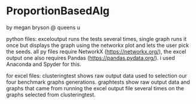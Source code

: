 # ProportionBasedAlg
by megan bryson @ queens u

python files:
exceloutput runs the tests several times, single graph runs it once but displays the graph using the networkx plot and lets the user pick the seeds. 
all py files require NetworkX (https://networkx.org/), the excel output one also requires Pandas (https://pandas.pydata.org/). i used Anaconda and Spyder for this. 

for excel files:
clusteringtest shows raw output data used to selection our four benchmark graphs generations.
graphtests show raw output data and graphs that came from running the excel output file several times on the graphs selected from clusteringtest. 
